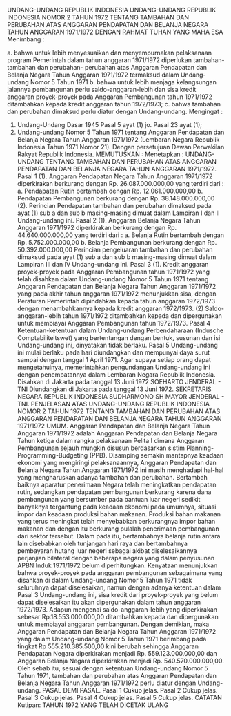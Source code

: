  UNDANG-UNDANG REPUBLIK INDONESIA UNDANG-UNDANG REPUBLIK INDONESIA NOMOR 2 TAHUN 1972 TENTANG TAMBAHAN DAN PERUBAHAN ATAS ANGGARAN PENDAPATAN DAN BELANJA NEGARA TAHUN ANGGARAN 1971/1972
DENGAN RAHMAT TUHAN YANG MAHA ESA
Menimbang :

a. bahwa untuk lebih menyesuaikan dan menyempurnakan pelaksanaan program Pemerintah dalam tahun anggaran 1971/1972 diperlukan tambahan-tambahan dan perubahan- perubahan atas Anggaran Pendapatan dan Belanja Negara Tahun Anggaran 1971/1972 termaksud dalam Undang-undang Nomor 5 Tahun 1971 b. bahwa untuk lebih menjaga kelangsungan jalannya pembangunan perlu saldo-anggaran-lebih dan sisa kredit anggaran proyek-proyek pada Anggaran Pembangunan tahun 1971/1972 ditambahkan kepada kredit anggaran tahun 1972/1973;
c. bahwa tambahan dan perubahan dimaksud perlu diatur dengan Undang-undang.
Mengingat :

1. Undang-Undang Dasar 1945 Pasal 5 ayat (1) jo. Pasal 23 ayat (1);
2. Undang-undang Nomor 5 Tahun 1971 tentang Anggaran Pendapatan dan Belanja Negara Tahun Anggaran 1971/1972 (Lembaran Negara Republik Indonesia Tahun 1971 Nomor 21). Dengan persetujuan Dewan Perwakilan Rakyat Republik Indonesia.
MEMUTUSKAN :
 Menetapkan : UNDANG-UNDANG TENTANG TAMBAHAN DAN PERUBAHAN ATAS ANGGARAN PENDAPATAN DAN BELANJA NEGARA TAHUN ANGGARAN 1971/1972.
Pasal 1
(1). Anggaran Pendapatan Negara Tahun Anggaran 1971/1972 diperkirakan berkurang dengan Rp. 26.087.000.000,00 yang terdiri dari :
a. Pendapatan Rutin bertambah dengan Rp.
12.061.000.000,00 b. Pendapatan Pembangunan berkurang dengan Rp.
38.148.000.000,00 (2). Perincian Pendapatan tambahan dan perubahan dimaksud pada ayat (1) sub a dan sub b masing-masing dimuat dalam Lampiran I dan II Undang-undang ini.
Pasal 2
(1). Anggaran Belanja Negara Tahun Anggaran 1971/1972 diperkirakan berkurang dengan Rp. 44.640.000.000,00 yang terdiri dari :
a. Belanja Rutin bertambah dengan Rp. 5.752.000.000,00 b. Belanja Pembangunan berkurang dengan Rp.
50.392.000.000,00 Perincian pengeluaran tambahan dan perubahan dimaksud pada ayat (1) sub a dan sub b masing-masing dimuat dalam Lampiran III dan IV Undang-undang ini.
Pasal 3
(1). Kredit anggaran proyek-proyek pada Anggaran Pembangunan tahun 1971/1972 yang telah disahkan dalam Undang-undang Nomor 5 Tahun 1971 tentang Anggaran Pendapatan dan Belanja Negara Tahun Anggaran 1971/1972 yang pada akhir tahun anggaran 1971/1972 menunjukkan sisa, dengan Peraturan Pemerintah dipindahkan kepada tahun anggaran 1972/1973 dengan menambahkannya kepada kredit anggaran 1972/1973.
(2) Saldo-anggaran-lebih tahun 1971/1972 ditambahkan kepada dan dipergunakan untuk membiayai Anggaran Pembangunan tahun 1972/1973.
Pasal 4
Ketentuan-ketentuan dalam Undang-undang Perbendaharaan (Indusche Comptabiliteitswet) yang bertentangan dengan bentuk, susunan dan isi Undang-undang ini, dinyatakan tidak berlaku.
Pasal 5
Undang-undang ini mulai berlaku pada hari diundangkan dan mempunyai daya surut sampai dengan tanggal 1 April 1971. Agar supaya setiap orang dapat mengetahuinya, memerintahkan pengundangan Undang-undang ini dengan penempatannya dalam Lembaran Negara Republik Indonesia. Disahkan di Jakarta pada tanggal 13 Juni 1972 SOEHARTO JENDERAL - TNI Diundangkan di Jakarta pada tanggal 13 Juni 1972. SEKRETARIS NEGARA REPUBLIK INDONESIA SUDHARMONO SH MAYOR JENDERAL - TNI. PENJELASAN ATAS UNDANG-UNDANG REPUBLIK INDONESIA NOMOR 2 TAHUN 1972 TENTANG TAMBAHAN DAN PERUBAHAN ATAS ANGGARAN PENDAPATAN DAN BELANJA NEGARA TAHUN ANGGARAN 1971/1972 UMUM. Anggaran Pendapatan dan Belanja Negara Tahun Anggaran 1971/1972 adalah Anggaran Pendapatan dan Belanja Negara Tahun ketiga dalam rangka pelaksanaan Pelita I dimana Anggaran Pembangunan sejauh mungkin disusun berdasarkan sistim Planning-Programming-Budgeting (PPB). Disamping semakin mantapnya keadaan ekonomi yang mengiringi pelaksanaannya, Anggaran Pendapatan dan Belanja Negara Tahun Anggaran 1971/1972 ini masih menghadapi hal-hal yang mengharuskan adanya tambahan dan perubahan. Bertambah baiknya aparatur penerimaan Negara telah meningkatkan pendapatan rutin, sedangkan pendapatan pembangunan berkurang karena dana pembangunan yang bersumber pada bantuan luar negeri sedikit banyaknya tergantung pada keadaan ekonomi pada umumnya, situasi impor dan keadaan produksi bahan makanan. Produksi bahan makanan yang terus meningkat telah menyebabkan berkurangnya impor bahan makanan dan dengan itu berkurang pulalah penerimaan pembangunan dari sektor tersebut. Dalam pada itu, bertambahnya belanja rutin antara lain disebabkan oleh tunjangan hari raya dan bertambahnya pembayaran hutang luar negeri sebagai akibat diselesaikannya perjanjian bilateral dengan beberapa negara yang dalam penyusunan APBN Induk 1971/1972 belum diperhitungkan. Kenyataan menunjukkan bahwa proyek-proyek pada anggaran pembangunan sebagaimana yang disahkan di dalam Undang-undang Nomor 5 Tahun 1971 tidak seluruhnya dapat diselesaikan, namun dengan adanya ketentuan dalam Pasal 3 Undang-undang ini, sisa kredit dari proyek-proyek yang belum dapat diselesaikan itu akan dipergunakan dalam tahun anggaran 1972/1973. Adapun mengenai saldo-anggaran-lebih yang diperkirakan sebesar Rp.18.553.000.000,00 ditambahkan kepada dan dipergunakan untuk membiayai anggaran pembangunan. Dengan demikian, maka Anggaran Pendapatan dan Belanja Negara Tahun Anggaran 1971/1972 yang dalam Undang-undang Nomor 5 Tahun 1971 berimbang pada tingkat Rp 555.210.385.500,00 kini berubah sehingga Anggaran Pendapatan Negara diperkirakan menjadi Rp. 559.123.000.000,00 dan Anggaran Belanja Negara diperkirakan menjadi Rp. 540.570.000.000,00. Oleh sebab itu, sesuai dengan ketentuan Undang-undang Nomor 5 Tahun 1971, tambahan dan perubahan atas Anggaran Pendapatan dan Belanja Negara Tahun Anggaran 1971/1972 perlu diatur dengan Undang-undang. PASAL DEMI PASAL.
Pasal 1
Cukup jelas.
Pasal 2
Cukup jelas.
Pasal 3
Cukup jelas.
Pasal 4
Cukup jelas.
Pasal 5
Cukup jelas. CATATAN Kutipan: TAHUN 1972 YANG TELAH DICETAK ULANG